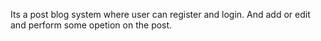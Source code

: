 Its a post blog system where user can register and login. And add or edit and perform some opetion on the post.
